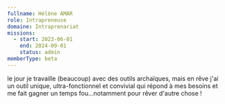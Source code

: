 ```yaml
---
fullname: Hélène AMAR
role: Intrapreneuse
domaine: Intraprenariat
missions:
  - start: 2023-06-01
    end: 2024-09-01
    status: admin
memberType: beta
---
```

le jour je travaille (beaucoup) avec des outils archaïques, mais en rêve j'ai un outil unique, ultra-fonctionnel et convivial qui répond  à mes besoins et me fait gagner un temps fou...notamment pour rêver d'autre chose !